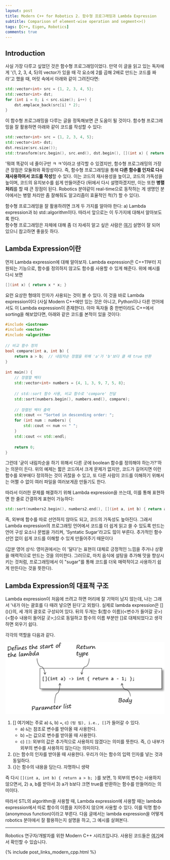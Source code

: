 ```yaml
---
layout: post
title: Modern C++ for Robotics 2. 함수형 프로그래밍과 Lambda Expression
subtitle: Comparison of element-wise operation and segment<>()
tags: [C++, Eigen, Robotics]
comments: true
---
```


## Introduction 

사실 가장 다루고 싶었던 것은 함수형 프로그래밍이었다. 만약 이 글을 읽고 있는 독자에게 '{1, 2, 3, 4, 5}의 vector가 있을 때 각 요소에 2를 곱해 2배로 만드는 코드를 짜라'고 했을 때, 머릿 속에서 아래와 같이 그려진다면: 

```cpp
std::vector<int> src = {1, 2, 3, 4, 5};
std::vector<int> dst;
for (int i = 0; i < src.size(); i++) {
    dst.emplace_back(src[i] * 2);
}
```

이 함수형 프로그래밍을 다루는 글을 정독해보면 큰 도움이 될 것이다. 함수형 프로그래밍을 잘 활용하면 아래와 같이 코드를 작성할 수 있다:

```cpp
std::vector<int> src = {1, 2, 3, 4, 5};
std::vector<int> dst;
dst.resize(src.size());
std::transform(src.begin(), src.end(), dst.begin(), [](int x) { return x * x; });
```

'뭐여 똑같이 네 줄이구만 ㅋ ㅋ'이라고 생각할 수 있겠지만, 함수형 프로그래밍의 가장 큰 장점은 모듈화와 확장성이다. 즉, 함수형 프로그래밍을 통해 **다른 함수를 인자로 다시 재사용하여서 코드를 작성**할 수 있다. 이는 코드의 재사용성을 높이고, 코드의 가독성을 높이며, 코드의 유지보수를 쉽게 만들어준다
(뒤에서 다시 설명하겠지만, 이는 또한 **병렬 처리**를 할 때 큰 장점이 된다. Robotics 분야같이 real-time으로 동작하는 게 생명인 분야에서는 병렬 처리만 좀 잘해줘도 알고리즘이 효율적인 척(?) 할 수 있다).


함수형 프로그래밍을 잘 활용하려면 크게 두 가지를 알아야 한다: a) Lambda expression과 b) std::algorithm이다.
따라서 앞으로는 이 두가지에 대해서 알아보도록 한다.  
함수형 프로그래밍은 자체에 대해 좀 더 자세히 알고 싶은 사람은 [여기](https://mangkyu.tistory.com/111) 설명이 잘 되어 있으니 참고하면 좋을듯 하다.

## Lambda Expression이란 

먼저 Lambda expression에 대해 알아보자. Lambda expression은 C++11부터 지원되는 기능으로, 함수를 정의하지 않고도 함수를 사용할 수 있게 해준다. 위에 예시를 다시 보면

```cpp
[](int x) { return x * x; }
```

요런 요상한 형태의 인자가 사용되는 것이 볼 수 있다. 이 것을 바로 Lambda expression이다 (사실 Modern C++에만 있는 것은 아니고, Python이나 다른 언어에서도 이 Lambda expression이 존재한다). 
아마 독자들 중 한번이라도 C++에서 sorting을 해보았다면, 아래와 같은 코드를 본적이 있을 것이다:

```cpp
#include <iostream>
#include <vector>
#include <algorithm>

// 비교 함수 정의
bool compare(int a, int b) {
    return a > b;  // 내림차순 정렬을 위해 'a'가 'b'보다 클 때 true 반환
}

int main() {
    // 정렬할 벡터
    std::vector<int> numbers = {4, 1, 3, 9, 7, 5, 8};

    // std::sort 함수 사용, 비교 함수로 'compare' 전달
    std::sort(numbers.begin(), numbers.end(), compare);

    // 정렬된 벡터 출력
    std::cout << "Sorted in descending order: ";
    for (int num : numbers) {
        std::cout << num << " ";
    }
    std::cout << std::endl;

    return 0;
}
```

그런데 '굳이 내림차순을 하기 위해서 다른 곳에 boolean 함수를 정의해야 하는가?'하는 의문이 든다. 위의 예제는 짧은 코드여서 크게 문제가 없지만, 코드가 길어지면 이런 함수를 외부에다 정의하는 것이 귀찮을 수 있고, 
또 다른 사람이 코드를 이해하기 위해서는 어쩔 수 없이 여러 파일을 여러보게끔 만들기도 한다. 

따라서 이러한 문제를 해결하기 위해 Lambda expression을 쓰는데, 이를 통해 표현하면 한 줄로 간결하게 표현이 가능하다:

```cpp
std::sort(numbers2.begin(), numbers2.end(), [](int a, int b) { return a > b; });
```

즉, 외부에 함수를 따로 선언하지 않아도 되고, 코드의 가독성도 높아진다. 그래서 Lambda expression의 프로그래밍 언어에서 코드를 더 쉽게 읽고 쓸 수 있도록 만드는 언어 구성 요소나 문법을 가리켜, 'Syntatic Sugar'라고도 많이 부른다.
추가적인 함수 선언 없이 쉽게 코드를 이해할 수 있게 만들어주기 때문이다 

(갑분 영어 상식: 영미권에서는 이 '달다'는 표현이 대체로 긍정적인 느낌을 주거나 상황을 매력적으로 만드는 것을 의미한다. 그러므로, 마치 음식에 설탕을 추가해 맛을 향상시키는 것처럼, 프로그래밍에서 이 "sugar"를 통해 코드를 더욱 매력적이고 사용하기 쉽게 만든다는 것을 뜻한다).

## Lambda Expression의 대표적 구조

Lambda expression이 처음에 쓰려고 하면 머리에 잘 기억이 남지 않는데, 나는 그래서 '내가 아는 괄호를 다 때려 넣으면 된다'고 외웠다. 실제로 lambda expression은 \[\](){}의, 세 개의 괄호로 구성되어 있다. 뒤의 두개는 ${함수 이름}(<변수가 들어갈 곳>) {<함수 내용이 들어갈 곳>;}으로 동일하고 함수의 이름 부분만 \[\]로 대체되었다고 생각하면 외우기 쉽다.

각각의 역할을 다음과 같다.

![lambda](..//img/lambda_expression.png)

1. \[\] 여기에는 주로 a) `&`, b) `=`, c) `(텅 빔), i.e., []`가 들어갈 수 있다. 
    - a) `&`는 참조로 변수를 받아올 때 사용한다. 
    - b) `=`는 값으로 변수를 받아올 때 사용한다. 
    - c) `[]`: 외부의 값은 추가적으로 사용하지 않겠다는 의미를 뜻한다. 즉, {} 내부가 외부의 변수를 사용하지 않는다는 의미이다. 
2. ()는 함수의 인자를 받아올 때 사용한다. 우리가 아는 함수의 입력 인자를 넣는 것과 동일하다. 
3. {}는 함수의 내용을 담는다. 자명하니 생략

즉 다시 `[](int a, int b) { return a > b; }`를 보면, 1) 외부의 변수는 사용하지 않으면서, 2) a, b를 받아서 3) a가 b보다 크면 true를 반환하는 함수를 만들어라는 의미이다.

따라서 STL의 algorithm을 사용할 때, Lambda expression에 사용할 때는 lambda expression에서 따로 함수의 이름을 지어주지 않으며 사용할 수 있다. 이를 익명 함수(anonymous function)이라고 부른다.
다음 글에서는 lambda expression을 어떻게 robotics 분야에서 잘 활용하는지 설명을 하고, 그 예시를 살펴본다.

---

Robotics 연구자/개발자를 위한 Modern C++ 시리즈입니다.
사용된 코드들은 [여기](https://github.com/LimHyungTae/moderncpp_study)에서 확인할 수 있습니다.

{% include post_links_modern_cpp.html %}
